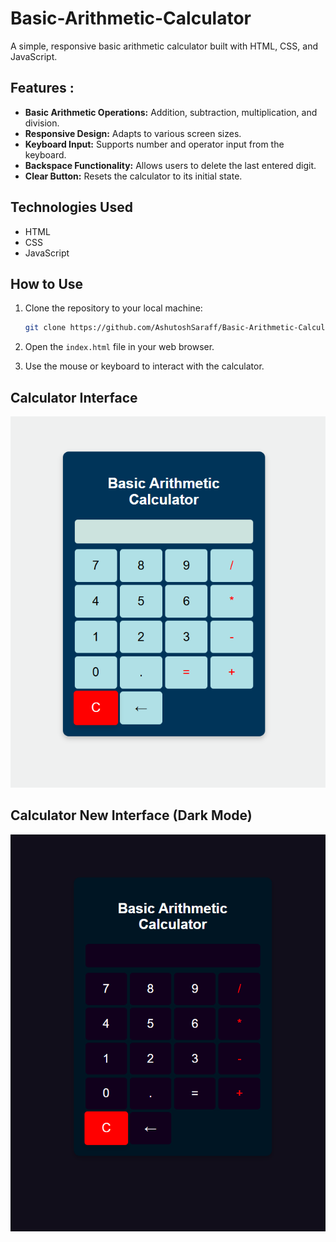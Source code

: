 # Basic-Arithmetic-Calculator
A simple, responsive basic arithmetic calculator built with HTML, CSS, and JavaScript.

## Features :

* **Basic Arithmetic Operations:** Addition, subtraction, multiplication, and division.
* **Responsive Design:** Adapts to various screen sizes.
* **Keyboard Input:** Supports number and operator input from the keyboard.
* **Backspace Functionality:** Allows users to delete the last entered digit.
* **Clear Button:** Resets the calculator to its initial state.


## Technologies Used

* HTML
* CSS
* JavaScript

## How to Use

1.  Clone the repository to your local machine:

    ```bash
    git clone https://github.com/AshutoshSaraff/Basic-Arithmetic-Calculator
    ```

2.  Open the `index.html` file in your web browser.

3.  Use the mouse or keyboard to interact with the calculator.

## Calculator Interface 
![Calculator Screenshot](Images/Light-mode-screenshot.png)

## Calculator New Interface (Dark Mode)
![Calculator Dark Mode](Images/Dark-mode-screenshot.png)
